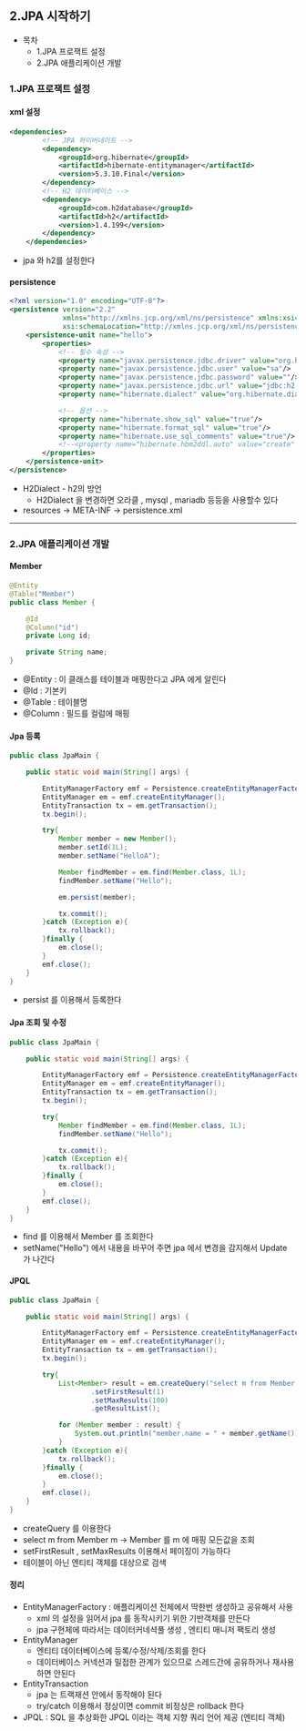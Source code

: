 ## 2.JPA 시작하기

* 목차
  * 1.JPA 프로잭트 설정
  * 2.JPA 애플리케이션 개발

### 1.JPA 프로잭트 설정
#### xml 설정
```xml
<dependencies>
        <!-- JPA 하이버네이트 -->
        <dependency>
            <groupId>org.hibernate</groupId>
            <artifactId>hibernate-entitymanager</artifactId>
            <version>5.3.10.Final</version>
        </dependency>
        <!-- H2 데이터베이스 -->
        <dependency>
            <groupId>com.h2database</groupId>
            <artifactId>h2</artifactId>
            <version>1.4.199</version>
        </dependency>
    </dependencies>
```

*  jpa 와  h2를 설정한다

#### persistence
```xml
<?xml version="1.0" encoding="UTF-8"?>
<persistence version="2.2"
             xmlns="http://xmlns.jcp.org/xml/ns/persistence" xmlns:xsi="http://www.w3.org/2001/XMLSchema-instance"
             xsi:schemaLocation="http://xmlns.jcp.org/xml/ns/persistence http://xmlns.jcp.org/xml/ns/persistence/persistence_2_2.xsd">
    <persistence-unit name="hello">
        <properties>
            <!-- 필수 속성 -->
            <property name="javax.persistence.jdbc.driver" value="org.h2.Driver"/>
            <property name="javax.persistence.jdbc.user" value="sa"/>
            <property name="javax.persistence.jdbc.password" value=""/>
            <property name="javax.persistence.jdbc.url" value="jdbc:h2:tcp://localhost/~/test"/>
            <property name="hibernate.dialect" value="org.hibernate.dialect.H2Dialect"/>

            <!-- 옵션 -->
            <property name="hibernate.show_sql" value="true"/>
            <property name="hibernate.format_sql" value="true"/>
            <property name="hibernate.use_sql_comments" value="true"/>
            <!--<property name="hibernate.hbm2ddl.auto" value="create" />-->
        </properties>
    </persistence-unit>
</persistence>
```

* H2Dialect - h2의 방언 
  * H2Dialect 을 변경하면 오라클 , mysql , mariadb 등등을 사용할수 있다
* resources -> META-INF -> persistence.xml

---

### 2.JPA 애플리케이션 개발
#### Member

```java
@Entity
@Table("Member")
public class Member {

    @Id
    @Column("id")
    private Long id;

    private String name;
}
```

* @Entity : 이 클래스를 테이블과 매핑한다고 JPA 에게 알린다
* @Id : 기본키
* @Table : 테이블명
* @Column : 필드를 컬럼에 매핑

#### Jpa 등록
```java
public class JpaMain {

    public static void main(String[] args) {

        EntityManagerFactory emf = Persistence.createEntityManagerFactory("hello");
        EntityManager em = emf.createEntityManager();
        EntityTransaction tx = em.getTransaction();
        tx.begin();

        try{
            Member member = new Member();
            member.setId(1L);
            member.setName("HelloA");

            Member findMember = em.find(Member.class, 1L);
            findMember.setName("Hello");

            em.persist(member);

            tx.commit();
        }catch (Exception e){
            tx.rollback();
        }finally {
            em.close();
        }
        emf.close();
    }
}
```

* persist 를 이용해서 등록한다

#### Jpa 조회 및 수정
```java
public class JpaMain {

    public static void main(String[] args) {

        EntityManagerFactory emf = Persistence.createEntityManagerFactory("hello");
        EntityManager em = emf.createEntityManager();
        EntityTransaction tx = em.getTransaction();
        tx.begin();

        try{
            Member findMember = em.find(Member.class, 1L);
            findMember.setName("Hello");

            tx.commit();
        }catch (Exception e){
            tx.rollback();
        }finally {
            em.close();
        }
        emf.close();
    }
}
```

* find 를 이용해서 Member 를 조회한다
* setName("Hello") 에서 내용을 바꾸어 주면 jpa 에서 변경을 감지해서 Update 가 나간다

#### JPQL
```java
public class JpaMain {

    public static void main(String[] args) {

        EntityManagerFactory emf = Persistence.createEntityManagerFactory("hello");
        EntityManager em = emf.createEntityManager();
        EntityTransaction tx = em.getTransaction();
        tx.begin();

        try{
            List<Member> result = em.createQuery("select m from Member m", Member.class)
                    .setFirstResult(1)
                    .setMaxResults(100)
                    .getResultList();

            for (Member member : result) {
                System.out.println("member.name = " + member.getName());
            }            
        }catch (Exception e){
            tx.rollback();
        }finally {
            em.close();
        }
        emf.close();
    }
}
```

* createQuery 를 이용한다
* select m from Member m -> Member 를 m 에 매핑 모든값을 조회
* setFirstResult , setMaxResults 이용해서 페이징이 가능하다
* 테이블이 아닌 엔티티 객체를 대상으로 검색


#### 정리
* EntityManagerFactory : 애플리케이션 전체에서 딱한번 생성하고 공유해서 사용
  * xml 의 설정을 읽어서 jpa 를 동작시키기 위한 기반객체를 만든다
  * jpa 구현체에 따라서는 데이터커네셕풀 생성 , 엔티티 매니저 팩토리 생성
* EntityManager
  * 엔티티 데이터베이스에 등록/수정/삭제/조회를 한다
  * 데이터베이스 커넥션과 밀접한 관계가 있으므로 스레드간에 공유하거나 재사용하면 안된다
* EntityTransaction 
  * jpa 는 트랙재션 안에서 동작해야 된다
  * try/catch 이용해서 정상이면 commit 비정상은 rollback 한다
* JPQL : SQL 을 추상화한 JPQL 이라는 객체 지향 쿼리 언어 제공 (엔티티 객체)
